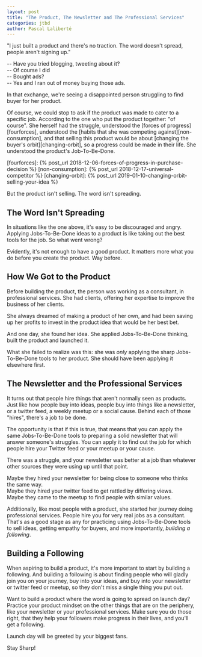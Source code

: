 ```yaml
---
layout: post
title: "The Product, The Newsletter and The Professional Services"
categories: jtbd
author: Pascal Laliberté
---
```


"I just built a product and there's no traction. The word doesn't spread, people aren't signing up."

-- Have you tried blogging, tweeting about it?  
-- Of course I did  
-- Bought ads?  
-- Yes and I ran out of money buying those ads.

In that exchange, we're seeing a disappointed person struggling to find buyer for her product.

Of course, we could stop to ask if the product was made to cater to a specific job. According to the one who put the product together: "of course". She herself had the struggle, understood the [forces of progress][fourforces], understood the [habits that she was competing against][non-consumption], and that selling this product would be about [changing the buyer's orbit][changing-orbit], so a progress could be made in their life. She understood the product's Job-To-Be-Done.

[fourforces]: {% post_url 2018-12-06-forces-of-progress-in-purchase-decision %}
[non-consumption]: {% post_url 2018-12-17-universal-competitor %}
[changing-orbit]: {% post_url 2019-01-10-changing-orbit-selling-your-idea %}

But the product isn't selling. The word isn't spreading.

## The Word Isn't Spreading

In situations like the one above, it's easy to be discouraged and angry. Applying Jobs-To-Be-Done ideas to a product is like taking out the best tools for the job. So what went wrong?

Evidently, it's not enough to have a good product. It matters more what you do before you create the product. Way before.

## How We Got to the Product

Before building the product, the person was working as a consultant, in professional services. She had clients, offering her expertise to improve the business of her clients.

She always dreamed of making a product of her own, and had been saving up her profits to invest in the product idea that would be her best bet.

And one day, she found her idea. She applied Jobs-To-Be-Done thinking, built the product and launched it.

What she failed to realize was this: she was _only_ applying the sharp Jobs-To-Be-Done tools to her product. She should have been applying it elsewhere first.

## The Newsletter and the Professional Services

It turns out that people hire things that aren't normally seen as products. Just like how people buy into ideas, people buy into things like a newsletter, or a twitter feed, a weekly meetup or a social cause. Behind each of those "hires", there's a job to be done.

The opportunity is that if this is true, that means that you can apply the same Jobs-To-Be-Done tools to preparing a solid newsletter that will answer someone's struggles. You can apply it to find out the job for which people hire your Twitter feed or your meetup or your cause.

There was a struggle, and your newsletter was better at a job than whatever other sources they were using up until that point.

Maybe they hired your newsletter for being close to someone who thinks the same way.  
Maybe they hired your twitter feed to get rattled by differing views.  
Maybe they came to the meetup to find people with similar values.

Additionally, like most people with a product, she started her journey doing professional services. People hire you for very real jobs as a consultant. That's as a good stage as any for practicing using Jobs-To-Be-Done tools to sell ideas, getting empathy for buyers, and more importantly, _building a following_.

## Building a Following

When aspiring to build a product, it's more important to start by building a following. And building a following is about finding people who will gladly join you on your journey, buy into your ideas, and buy into your newsletter or twitter feed or meetup, so they don't miss a single thing you put out.

Want to build a product where the word is going to spread on launch day? Practice your product mindset on the other things that are on the periphery, like your newsletter or your professional services. Make sure you do those right, that they help your followers make progress in their lives, and you'll get a following.

Launch day will be greeted by your biggest fans.

Stay Sharp!
